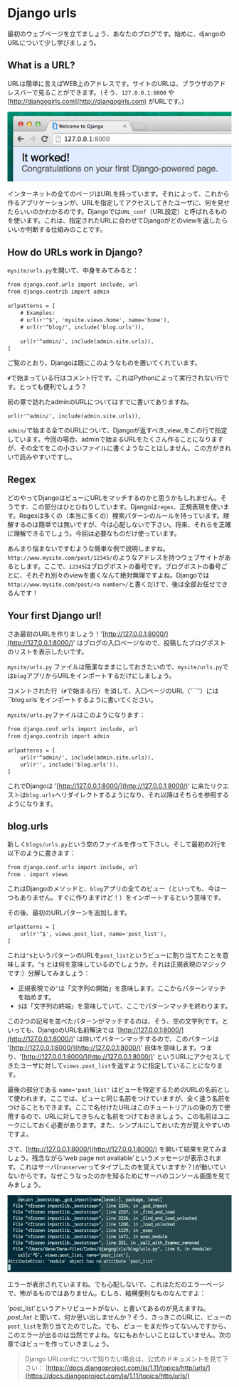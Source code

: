 # Django urls

最初のウェブページを立てましょう、あなたのブログです。始めに、djangoのURLについて少し学びましょう。

## What is a URL?

URLは簡単に言えばWEB上のアドレスです。サイトのURLは、ブラウザのアドレスバーで見ることができます。（そう、`127.0.0.1:8000` や [http://djangogirls.com](http://djangogirls.com) がURLです。）

![Url](images/url.png)

インターネットの全てのページはURLを持っています。それによって、これから作るアプリケーションが、URLを指定してアクセスしてきたユーザに、何を見せたらいいのかわかるのです。Djangoでは`URL_conf`（URL設定）と呼ばれるものを使います。これは、指定されたURLに合わせてDjangoがどのviewを返したらいいか判断する仕組みのことです。

## How do URLs work in Django?

`mysite/urls.py`を開いて、中身をみてみると：

```
from django.conf.urls import include, url
from django.contrib import admin

urlpatterns = [
    # Examples:
    # url(r'^$', 'mysite.views.home', name='home'),
    # url(r'^blog/', include('blog.urls')),

    url(r'^admin/', include(admin.site.urls)),
]
```

ご覧のとおり、Djangoは既にこのようなものを置いてくれています。

`#`で始まっている行はコメント行です。これはPythonによって実行されない行です。とっても便利でしょう？

前の章で訪れたadminのURLについてはすでに書いてありますね。

```
url(r'^admin/', include(admin.site.urls)),
```

`admin/`で始まる全てのURLについて、Djangoが返すべき_view_をこの行で指定しています。今回の場合、adminで始まるURLをたくさん作ることになりますが、その全てをこの小さいファイルに書くようなことはしません。この方がきれいで読みやすいですし。

## Regex

どのやってDjangoはビューにURLをマッチするのかと思うかもしれません。そうです、この部分はひとひねりしています。Djangoは`regex`、正規表現を使います。Regexは多くの（本当に多くの）検索パターンのルールを持っています。理解するのは簡単では無いですが、今は心配しないで下さい。将来、それらを正確に理解できるでしょう。今回は必要なものだけ使っています。

あんまり悩まないですむような簡単な例で説明しますね。  
`http://www.mysite.com/post/12345/`のようなアドレスを持つウェブサイトがあるとします。ここで、`12345`はブログポストの番号です。ブログポストの番号ごとに、それぞれ別々のviewを書くなんて絶対無理ですよね。Djangoでは`http://www.mysite.com/post/<a number>/`と書くだけで、後は全部お任せできるんです！

## Your first Django url!

さあ最初のURLを作りましょう！'[http://127.0.0.1:8000/](http://127.0.0.1:8000/)' はブログの入口ページなので、投稿したブログポストのリストを表示したいです。

`mysite/urls.py` ファイルは簡潔なままにしておきたいので、`mysite/urls.py`では`blog`アプリからURLをインポートするだけにしましょう。

コメントされた行（`#`で始まる行）を消して、入口ページのURL（'```'）には``blog.urls\`をインポートするように書いてください。

`mysite/urls.py`ファイルはこのようになります：

```
from django.conf.urls import include, url
from django.contrib import admin

urlpatterns = [
    url(r'^admin/', include(admin.site.urls)),
    url(r'', include('blog.urls')),
]
```

これでDjangoは '[http://127.0.0.1:8000/](http://127.0.0.1:8000/)' に来たリクエストは`blog.urls`へリダイレクトするようになり、それ以降はそちらを参照するようになります。

## blog.urls

新しく`blogs/urls.py`という空のファイルを作って下さい。そして最初の2行を以下のように書きます：

```
from django.conf.urls import include, url
from . import views
```

これはDjangoのメソッドと、`blog`アプリの全てのビュー（といっても、今は一つもありません。すぐに作りますけど！）をインポートするという意味です。

その後、最初のURLパターンを追加します。

```
urlpatterns = [
    url(r'^$', views.post_list, name='post_list'),
]
```

これは`^$`というパターンのURLを`post_list`というビューに割り当てたことを意味します。`^$` とは何を意味しているのでしょうか。それは正規表現のマジックです:）分解してみましょう：

* 正規表現での`^`は「文字列の開始」を意味します。ここからパターンマッチを始めます。
* `$`は「文字列の終端」を意味していて、ここでパターンマッチを終わります。

この2つの記号を並べたパターンがマッチするのは、そう、空の文字列です。といっても、DjangoのURL名前解決では '[http://127.0.0.1:8000/](http://127.0.0.1:8000/)' は除いてパターンマッチするので、このパターンは '[http://127.0.0.1:8000/](http://127.0.0.1:8000/)' 自体を意味します。つまり、'[http://127.0.0.1:8000/](http://127.0.0.1:8000/)' というURLにアクセスしてきたユーザに対して`views.post_list`を返すように指定していることになります。

最後の部分である `name='post_list'` はビューを特定するためのURLの名前として使われます。ここでは、ビューと同じ名前をつけていますが、全く違う名前をつけることもできます。ここで名付けたURLはこのチュートリアルの後の方で使用するので、URLに対してきちんと名前をつけておきましょう。この名前はユニークにしておく必要があります。また、シンプルにしておいた方が覚えやすいのですよ。

さて、[http://127.0.0.1:8000/](http://127.0.0.1:8000/) を開いて結果を見てみましょう。残念ながら'web page not available'というメッセージが表示されます。これはサーバ\(`runserver`ってタイプしたのを覚えていますか？\)が動いていないからです。なぜこうなったのかを知るためにサーバのコンソール画面を見てみましょう。

![](/django_urls/images/error1.png)

エラーが表示されていますね。でも心配しないで、これはただのエラーページで、怖がるものではありません。むしろ、結構便利なものなんですよ：

'post\_list'というアトリビュートがない、と書いてあるのが見えますね。_post\_list_ と聞いて、何か思い出しませんか？そう、さっきこのURLに、ビューの`post_list`を割り当てたのでした。でも、_ビュー_ をまだ作ってないんですから、このエラーが出るのは当然ですよね。なにもおかしいことはしていません。次の章ではビューを作っていきましょう。

> Django URLconfについて知りたい場合は、公式のドキュメントを見て下さい： [https://docs.djangoproject.com/ja/1.11/topics/http/urls/](https://docs.djangoproject.com/ja/1.11/topics/http/urls/)



